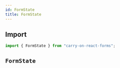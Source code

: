 ```yaml
---
id: FormState
title: FormState
---
```


## Import

```js
import { FormState } from "carry-on-react-forms";
```

## `FormState`

```js

```
